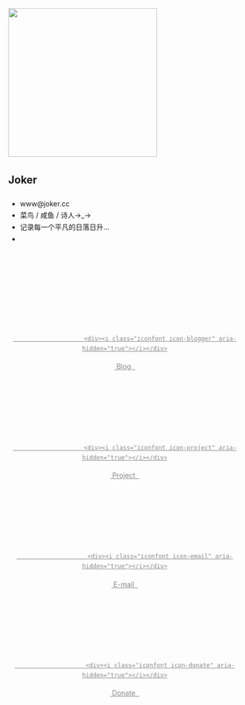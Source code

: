 <html>
<body>
<div class="Q2dzF9--QEdYFIr9GfyY_ ant-layout-content" id="pjax-container">
            <div class="_2Wo7Rrd3ZpZAoYEkyhebt1 ">
              <div class="_25umwYrOsnNNYqg00ShpP5"><div>
              <div class="ant-row">
                <div class="ant-col-xs-24 ant-col-sm-16" style="padding-left: 8px; padding-right: 8px;">
                  <img src="/images/logo1.png" alt="" style="max-width: 100%; width: 300px;">
                  <div class="_1MEU3fSxnuPH85kqBSvsao" style="line-height:1.7;">
                    <h2>Joker</h2>
                    <p><ul>
<li>www@joker.cc</li>
<li>菜鸟 / 咸鱼 / 诗人→_→</li>
<li>记录每一个平凡的日落日升&hellip;</li>
<li><span id="span"></span>
<script type="text/javascript">function runtime(){
        X = new Date("08/05/2015 16:05:09");
        Y = new Date();
        T = (Y.getTime()-X.getTime());
        M = 24*60*60*1000;
        a = T/M;
        A = Math.floor(a);
        b = (a-A)*24;
        B = Math.floor(b);
        c = (b-B)*60;
        C = Math.floor((b-B)*60);
        D = Math.floor((c-C)*60);
        span.innerHTML = "本站已运行 "+A+"天"+B+"小时"+C+"分"+D+"秒"}setInterval(runtime, 1000);
</script></li>
</ul></p>
                    <div style="margin-top: 2em;"><div>
​                <ul style="margin-left:-3em">


​	

​                  <li style="display: inline-block; padding: 0px 1em; text-align: center;">
​                      <a href="/blog" target="_blank" style="color: rgb(136, 136, 136);">

                        <div><i class="iconfont icon-blogger" aria-hidden="true"></i></div>
​                        Blog
​                      </a>
​                             </li>      


​	

​                  <li style="display: inline-block; padding: 0px 1em; text-align: center;">
​                      <a href="/project" target="_blank" style="color: rgb(136, 136, 136);">

                        <div><i class="iconfont icon-project" aria-hidden="true"></i></div>
​                        Project
​                      </a>
​                             </li>      


​	

​                  <li style="display: inline-block; padding: 0px 1em; text-align: center;">
​                      <a href="mailto:www@joker.cc" target="_blank" style="color: rgb(136, 136, 136);">

                        <div><i class="iconfont icon-email" aria-hidden="true"></i></div>
​                        E-mail
​                      </a>
​                             </li>      


​	

​                  <li style="display: inline-block; padding: 0px 1em; text-align: center;">
​                      <a href="/donate" target="_blank" style="color: rgb(136, 136, 136);">

                        <div><i class="iconfont icon-donate" aria-hidden="true"></i></div>
​                        Donate
​                      </a>
​                             </li>        </ul>
​                
​                </div></div>
​              </div>
​            </div>	

</body>
</html>